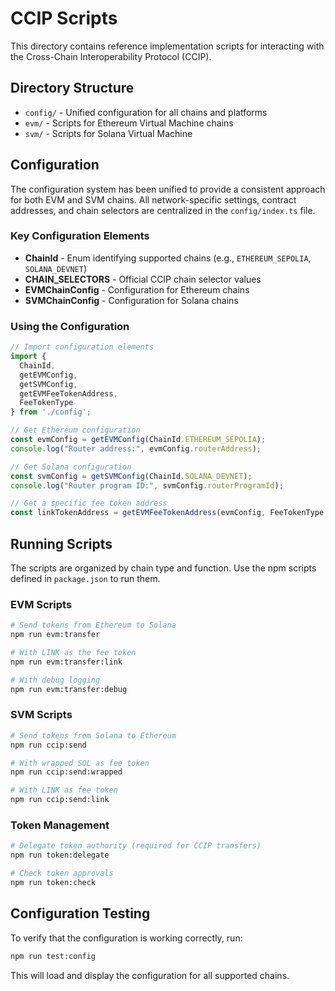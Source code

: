 # CCIP Scripts

This directory contains reference implementation scripts for interacting with the Cross-Chain Interoperability Protocol (CCIP).

## Directory Structure

- `config/` - Unified configuration for all chains and platforms
- `evm/` - Scripts for Ethereum Virtual Machine chains
- `svm/` - Scripts for Solana Virtual Machine

## Configuration

The configuration system has been unified to provide a consistent approach for both EVM and SVM chains. All network-specific settings, contract addresses, and chain selectors are centralized in the `config/index.ts` file.

### Key Configuration Elements

- **ChainId** - Enum identifying supported chains (e.g., `ETHEREUM_SEPOLIA`, `SOLANA_DEVNET`)
- **CHAIN_SELECTORS** - Official CCIP chain selector values
- **EVMChainConfig** - Configuration for Ethereum chains
- **SVMChainConfig** - Configuration for Solana chains

### Using the Configuration

```typescript
// Import configuration elements
import { 
  ChainId, 
  getEVMConfig, 
  getSVMConfig, 
  getEVMFeeTokenAddress,
  FeeTokenType
} from './config';

// Get Ethereum configuration
const evmConfig = getEVMConfig(ChainId.ETHEREUM_SEPOLIA);
console.log("Router address:", evmConfig.routerAddress);

// Get Solana configuration
const svmConfig = getSVMConfig(ChainId.SOLANA_DEVNET);
console.log("Router program ID:", svmConfig.routerProgramId);

// Get a specific fee token address
const linkTokenAddress = getEVMFeeTokenAddress(evmConfig, FeeTokenType.LINK);
```

## Running Scripts

The scripts are organized by chain type and function. Use the npm scripts defined in `package.json` to run them.

### EVM Scripts

```bash
# Send tokens from Ethereum to Solana
npm run evm:transfer

# With LINK as the fee token
npm run evm:transfer:link

# With debug logging
npm run evm:transfer:debug
```

### SVM Scripts

```bash
# Send tokens from Solana to Ethereum
npm run ccip:send

# With wrapped SOL as fee token
npm run ccip:send:wrapped

# With LINK as fee token
npm run ccip:send:link
```

### Token Management

```bash
# Delegate token authority (required for CCIP transfers)
npm run token:delegate

# Check token approvals
npm run token:check
```

## Configuration Testing

To verify that the configuration is working correctly, run:

```bash
npm run test:config
```

This will load and display the configuration for all supported chains. 